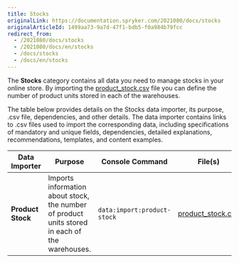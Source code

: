```yaml
---
title: Stocks
originalLink: https://documentation.spryker.com/2021080/docs/stocks
originalArticleId: 1499aa73-9a7d-47f1-bdb5-f0a984b79fcc
redirect_from:
  - /2021080/docs/stocks
  - /2021080/docs/en/stocks
  - /docs/stocks
  - /docs/en/stocks
---
```


The **Stocks** category contains all data you need to manage stocks in your online store. 
By importing the [product_stock.csv](/docs/scos/dev/developer-guides/{{page.version}}/development-guide/data-import/data-import-categories/catalog-setup/stocks/file-details-product-stock.csv.html) file you can define the number of product units stored in each of the warehouses.

The table below provides details on the Stocks data importer, its purpose, .csv file, dependencies, and other details. The data importer contains links to .csv files used to import the corresponding data, including specifications of mandatory and unique fields, dependencies, detailed explanations, recommendations, templates, and content examples.

| Data Importer | Purpose | Console Command| File(s) | Dependencies |
| --- | --- | --- | --- |--- |
| **Product Stock**   | Imports information about stock, the number of product units stored in each of the warehouses. |`data:import:product-stock` |[product_stock.csv](/docs/scos/dev/developer-guides/{{page.version}}/development-guide/data-import/data-import-categories/catalog-setup/stocks/file-details-product-stock.csv.html) |<ul><li>[product_concrete.csv](/docs/scos/dev/developer-guides/{{page.version}}/development-guide/data-import/data-import-categories/catalog-setup/products/file-details-product-concrete.csv.html)</li><li>[warehouse.csv](/docs/scos/dev/developer-guides/{{page.version}}/development-guide/data-import/data-import-categories/commerce-setup/file-details-warehouse.csv.html)</li></ul> |

